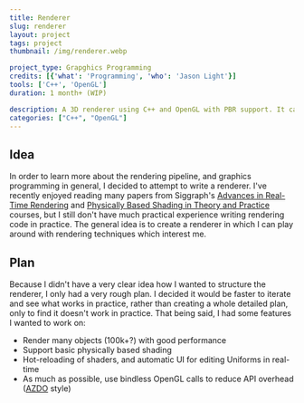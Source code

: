 ```yaml
---
title: Renderer
slug: renderer
layout: project
tags: project
thumbnail: /img/renderer.webp

project_type: Grapghics Programming
credits: [{'what': 'Programming', 'who': 'Jason Light'}]
tools: ['C++', 'OpenGL']
duration: 1 month+ (WIP)

description: A 3D renderer using C++ and OpenGL with PBR support. It can draw many objects with very few draw calls.
categories: ["C++", "OpenGL"]
---
```


## Idea
In order to learn more about the rendering pipeline, and graphics programming in general, I decided to attempt to write a renderer. I've recently enjoyed reading many papers from Siggraph's [Advances in Real-Time Rendering](https://www.advances.realtimerendering.com/) and [Physically Based Shading in Theory and Practice](https://blog.selfshadow.com/publications/s2020-shading-course/) courses, but I still don't have much practical experience writing rendering code in practice. The general idea is to create a renderer in which I can play around with rendering techniques which interest me.


## Plan
Because I didn't have a very clear idea how I wanted to structure the renderer, I only had a very rough plan. I decided it would be faster to iterate and see what works in practice, rather than creating a whole detailed plan, only to find it doesn't work in practice. That being said, I had some features I wanted to work on:

* Render many objects (100k+?) with good performance
* Support basic physically based shading
* Hot-reloading of shaders, and automatic UI for editing Uniforms in real-time
* As much as possible, use bindless OpenGL calls to reduce API overhead ([AZDO](https://github.com/potato3d/azdo) style)
